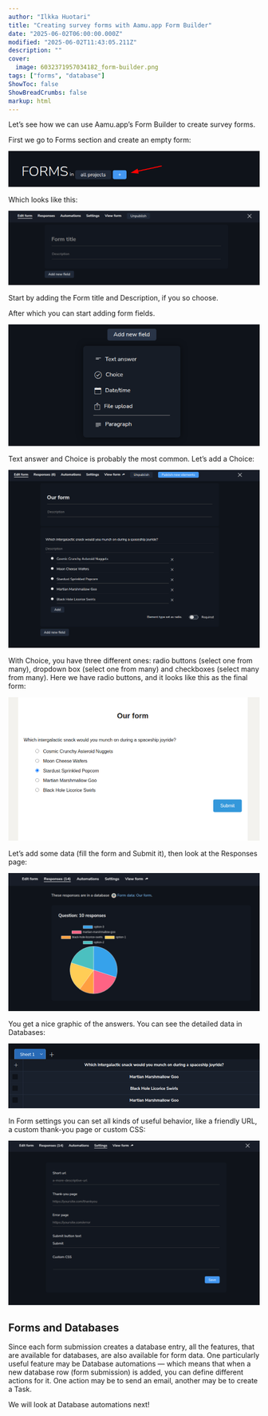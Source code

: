 ```yaml
---
author: "Ilkka Huotari"
title: "Creating survey forms with Aamu.app Form Builder"
date: "2025-06-02T06:00:00.000Z"
modified: "2025-06-02T11:43:05.211Z"
description: ""
cover:
  image: 6032371957034182_form-builder.png
tags: ["forms", "database"]
ShowToc: false
ShowBreadCrumbs: false
markup: html
---
```


<p>Let’s see how we can use Aamu.app’s Form Builder to create survey forms. </p><p>First we go to Forms section and create an empty form:</p><img src="6929049924412953_image.png" style="width: auto;" id="b96036d7-5971-4959-9e86-40c56ae229a0"><p>Which looks like this:</p><img src="6548070974540068_image.png" style="width: auto;" id="f3c3b3a5-a7fe-4333-8e83-95a3ea8c27fa"><p>Start by adding the Form title and Description, if you so choose.</p><p>After which you can start adding form fields.</p><img src="2770690099255068_image.png" style="width: auto;" id="c3135cc4-4fe7-48a7-b726-9f19eae2b470"><p>Text answer and Choice is probably the most common. Let’s add a Choice:</p><img src="4650121434969430_image.png" style="width: auto;" id="6654df55-1427-4f6b-af40-db7ca4a13893"><p>With Choice, you have three different ones: radio buttons (select one from many), dropdown box (select one from many) and checkboxes (select many from many). Here we have radio buttons, and it looks like this as the final form:</p><img src="4199617329949476_image.png" style="width: auto;" id="3dd492bc-0fc5-4fb7-9707-b2b1af86f931"><p>Let’s add some data (fill the form and Submit it), then look at the Responses page:</p><img src="5039861935886660_image.png" style="width: auto;" id="5a729ef0-7b61-457f-918c-6c421c097fbc"><p>You get a nice graphic of the answers. You can see the detailed data in Databases:</p><img src="3348291810553516_image.png" style="width: auto;" id="357d3a9a-599f-48d8-bc36-65ab7acc7bef"><p>In Form settings you can set all kinds of useful behavior, like a friendly URL, a custom thank-you page or custom CSS:</p><img src="5721671910933317_image.png" style="width: auto;" id="b7abac3a-9ac9-44ee-9217-1a2c07dec3dc"><h2>Forms and Databases</h2><p>Since each form submission creates a database entry, all the features, that are available for databases, are also available for form data. One particularly useful feature may be Database automations — which means that when a new database row (form submission) is added, you can define different actions for it. One action may be to send an email, another may be to create a Task.</p><p>We will look at Database automations next!</p><p></p>